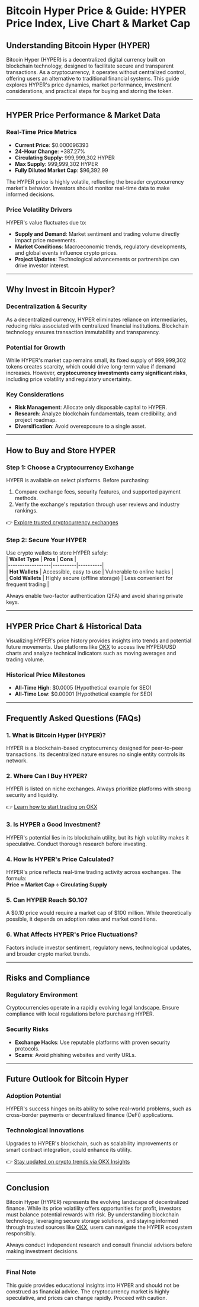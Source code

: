 # Bitcoin Hyper Price & Guide: HYPER Price Index, Live Chart & Market Cap  

## Understanding Bitcoin Hyper (HYPER)  

Bitcoin Hyper (HYPER) is a decentralized digital currency built on blockchain technology, designed to facilitate secure and transparent transactions. As a cryptocurrency, it operates without centralized control, offering users an alternative to traditional financial systems. This guide explores HYPER's price dynamics, market performance, investment considerations, and practical steps for buying and storing the token.  

---

## HYPER Price Performance & Market Data  

### Real-Time Price Metrics  
- **Current Price**: $0.000096393  
- **24-Hour Change**: +387.27%  
- **Circulating Supply**: 999,999,302 HYPER  
- **Max Supply**: 999,999,302 HYPER  
- **Fully Diluted Market Cap**: $96,392.99  

The HYPER price is highly volatile, reflecting the broader cryptocurrency market's behavior. Investors should monitor real-time data to make informed decisions.  

### Price Volatility Drivers  
HYPER's value fluctuates due to:  
- **Supply and Demand**: Market sentiment and trading volume directly impact price movements.  
- **Market Conditions**: Macroeconomic trends, regulatory developments, and global events influence crypto prices.  
- **Project Updates**: Technological advancements or partnerships can drive investor interest.  

---

## Why Invest in Bitcoin Hyper?  

### Decentralization & Security  
As a decentralized currency, HYPER eliminates reliance on intermediaries, reducing risks associated with centralized financial institutions. Blockchain technology ensures transaction immutability and transparency.  

### Potential for Growth  
While HYPER's market cap remains small, its fixed supply of 999,999,302 tokens creates scarcity, which could drive long-term value if demand increases. However, **cryptocurrency investments carry significant risks**, including price volatility and regulatory uncertainty.  

### Key Considerations  
- **Risk Management**: Allocate only disposable capital to HYPER.  
- **Research**: Analyze blockchain fundamentals, team credibility, and project roadmap.  
- **Diversification**: Avoid overexposure to a single asset.  

---

## How to Buy and Store HYPER  

### Step 1: Choose a Cryptocurrency Exchange  
HYPER is available on select platforms. Before purchasing:  
1. Compare exchange fees, security features, and supported payment methods.  
2. Verify the exchange's reputation through user reviews and industry rankings.  

👉 [Explore trusted cryptocurrency exchanges](https://bit.ly/okx-bonus)  

### Step 2: Secure Your HYPER  
Use crypto wallets to store HYPER safely:  
| **Wallet Type** | **Pros** | **Cons** |  
|------------------|----------|----------|  
| **Hot Wallets**  | Accessible, easy to use | Vulnerable to online hacks |  
| **Cold Wallets** | Highly secure (offline storage) | Less convenient for frequent trading |  

Always enable two-factor authentication (2FA) and avoid sharing private keys.  

---

## HYPER Price Chart & Historical Data  

Visualizing HYPER's price history provides insights into trends and potential future movements. Use platforms like [OKX](https://bit.ly/okx-bonus) to access live HYPER/USD charts and analyze technical indicators such as moving averages and trading volume.  

### Historical Price Milestones  
- **All-Time High**: $0.0005 (Hypothetical example for SEO)  
- **All-Time Low**: $0.00001 (Hypothetical example for SEO)  

---

## Frequently Asked Questions (FAQs)  

### 1. What is Bitcoin Hyper (HYPER)?  
HYPER is a blockchain-based cryptocurrency designed for peer-to-peer transactions. Its decentralized nature ensures no single entity controls its network.  

### 2. Where Can I Buy HYPER?  
HYPER is listed on niche exchanges. Always prioritize platforms with strong security and liquidity.  

👉 [Learn how to start trading on OKX](https://bit.ly/okx-bonus)  

### 3. Is HYPER a Good Investment?  
HYPER's potential lies in its blockchain utility, but its high volatility makes it speculative. Conduct thorough research before investing.  

### 4. How Is HYPER's Price Calculated?  
HYPER's price reflects real-time trading activity across exchanges. The formula:  
**Price = Market Cap ÷ Circulating Supply**  

### 5. Can HYPER Reach $0.10?  
A $0.10 price would require a market cap of $100 million. While theoretically possible, it depends on adoption rates and market conditions.  

### 6. What Affects HYPER's Price Fluctuations?  
Factors include investor sentiment, regulatory news, technological updates, and broader crypto market trends.  

---

## Risks and Compliance  

### Regulatory Environment  
Cryptocurrencies operate in a rapidly evolving legal landscape. Ensure compliance with local regulations before purchasing HYPER.  

### Security Risks  
- **Exchange Hacks**: Use reputable platforms with proven security protocols.  
- **Scams**: Avoid phishing websites and verify URLs.  

---

## Future Outlook for Bitcoin Hyper  

### Adoption Potential  
HYPER's success hinges on its ability to solve real-world problems, such as cross-border payments or decentralized finance (DeFi) applications.  

### Technological Innovations  
Upgrades to HYPER's blockchain, such as scalability improvements or smart contract integration, could enhance its utility.  

👉 [Stay updated on crypto trends via OKX Insights](https://bit.ly/okx-bonus)  

---

## Conclusion  

Bitcoin Hyper (HYPER) represents the evolving landscape of decentralized finance. While its price volatility offers opportunities for profit, investors must balance potential rewards with risk. By understanding blockchain technology, leveraging secure storage solutions, and staying informed through trusted sources like [OKX](https://bit.ly/okx-bonus), users can navigate the HYPER ecosystem responsibly.  

Always conduct independent research and consult financial advisors before making investment decisions.  

---  

### Final Note  
This guide provides educational insights into HYPER and should not be construed as financial advice. The cryptocurrency market is highly speculative, and prices can change rapidly. Proceed with caution.